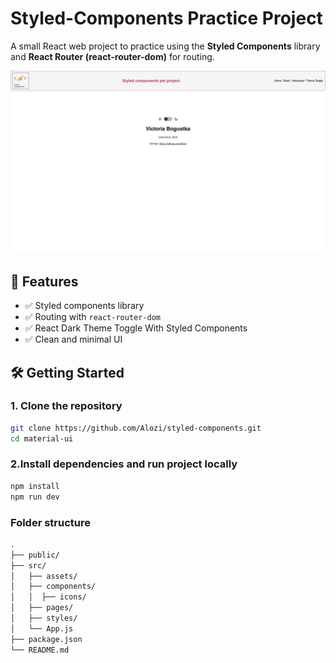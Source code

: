 # Styled-Components Practice Project

A small React web project to practice using the **Styled Components** library and **React Router (react-router-dom)** for routing.

![App Screenshot](./public/screencapture.png)

## 🚀 Features

- ✅ Styled components library
- ✅ Routing with `react-router-dom`
- ✅ React Dark Theme Toggle With Styled Components
- ✅ Clean and minimal UI

## 🛠️ Getting Started

### 1. Clone the repository

```bash
git clone https://github.com/Alozi/styled-components.git
cd material-ui
```

### 2.Install dependencies and run project locally

```bash
npm install
npm run dev
```

### Folder structure 

```bash
.
├── public/
├── src/
│   ├── assets/
│   ├── components/
│   │  ├── icons/
│   ├── pages/
│   ├── styles/
│   └── App.js
├── package.json
└── README.md
```
